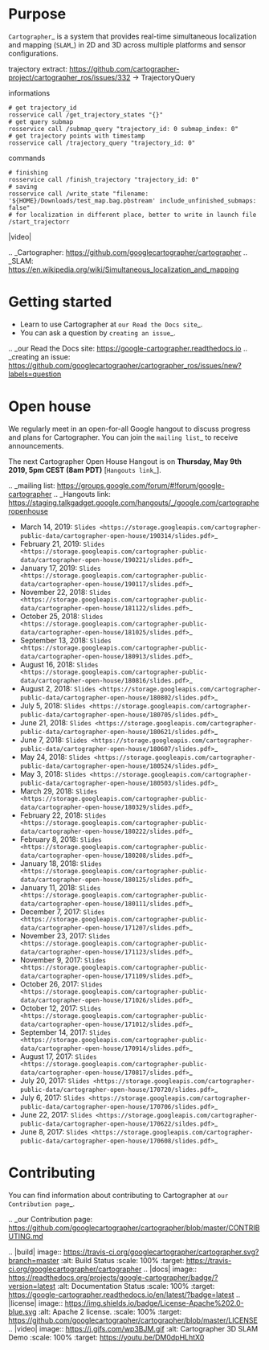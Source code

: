 Purpose
=======

`Cartographer`_ is a system that provides real-time simultaneous localization
and mapping (`SLAM`_) in 2D and 3D across multiple platforms and sensor
configurations.

trajectory extract: https://github.com/cartographer-project/cartographer_ros/issues/332 -> TrajectoryQuery

informations

```
# get trajectory_id
rosservice call /get_trajectory_states "{}" 
# get query submap
rosservice call /submap_query "trajectory_id: 0 submap_index: 0" 
# get trajectory points with timestamp
rosservice call /trajectory_query "trajectory_id: 0"
```

commands

```
# finishing
rosservice call /finish_trajectory "trajectory_id: 0"
# saving
rosservice call /write_state "filename: '${HOME}/Downloads/test_map.bag.pbstream' include_unfinished_submaps: false" 
# for localization in different place, better to write in launch file
/start_trajectorr
```

|video|

.. _Cartographer: https://github.com/googlecartographer/cartographer
.. _SLAM: https://en.wikipedia.org/wiki/Simultaneous_localization_and_mapping

Getting started
===============

* Learn to use Cartographer at `our Read the Docs site`_.
* You can ask a question by `creating an issue`_.

.. _our Read the Docs site: https://google-cartographer.readthedocs.io
.. _creating an issue: https://github.com/googlecartographer/cartographer_ros/issues/new?labels=question

Open house
==========

We regularly meet in an open-for-all Google hangout to discuss progress and plans for Cartographer.
You can join the `mailing list`_ to receive announcements.

The next Cartographer Open House Hangout is on **Thursday, May 9th 2019, 5pm CEST (8am PDT)** [`Hangouts link`_].

.. _mailing list: https://groups.google.com/forum/#!forum/google-cartographer
.. _Hangouts link: https://staging.talkgadget.google.com/hangouts/_/google.com/cartographeropenhouse

- March 14, 2019: `Slides <https://storage.googleapis.com/cartographer-public-data/cartographer-open-house/190314/slides.pdf>`_
- February 21, 2019: `Slides <https://storage.googleapis.com/cartographer-public-data/cartographer-open-house/190221/slides.pdf>`_
- January 17, 2019: `Slides <https://storage.googleapis.com/cartographer-public-data/cartographer-open-house/190117/slides.pdf>`_
- November 22, 2018: `Slides <https://storage.googleapis.com/cartographer-public-data/cartographer-open-house/181122/slides.pdf>`_
- October 25, 2018: `Slides <https://storage.googleapis.com/cartographer-public-data/cartographer-open-house/181025/slides.pdf>`_
- September 13, 2018: `Slides <https://storage.googleapis.com/cartographer-public-data/cartographer-open-house/180913/slides.pdf>`_
- August 16, 2018: `Slides <https://storage.googleapis.com/cartographer-public-data/cartographer-open-house/180816/slides.pdf>`_
- August 2, 2018: `Slides <https://storage.googleapis.com/cartographer-public-data/cartographer-open-house/180802/slides.pdf>`_
- July 5, 2018: `Slides <https://storage.googleapis.com/cartographer-public-data/cartographer-open-house/180705/slides.pdf>`_
- June 21, 2018: `Slides <https://storage.googleapis.com/cartographer-public-data/cartographer-open-house/180621/slides.pdf>`_
- June 7, 2018: `Slides <https://storage.googleapis.com/cartographer-public-data/cartographer-open-house/180607/slides.pdf>`_
- May 24, 2018: `Slides <https://storage.googleapis.com/cartographer-public-data/cartographer-open-house/180524/slides.pdf>`_
- May 3, 2018: `Slides <https://storage.googleapis.com/cartographer-public-data/cartographer-open-house/180503/slides.pdf>`_
- March 29, 2018: `Slides <https://storage.googleapis.com/cartographer-public-data/cartographer-open-house/180329/slides.pdf>`_
- February 22, 2018: `Slides <https://storage.googleapis.com/cartographer-public-data/cartographer-open-house/180222/slides.pdf>`_
- February 8, 2018: `Slides <https://storage.googleapis.com/cartographer-public-data/cartographer-open-house/180208/slides.pdf>`_
- January 18, 2018: `Slides <https://storage.googleapis.com/cartographer-public-data/cartographer-open-house/180125/slides.pdf>`_
- January 11, 2018: `Slides <https://storage.googleapis.com/cartographer-public-data/cartographer-open-house/180111/slides.pdf>`_
- December 7, 2017: `Slides <https://storage.googleapis.com/cartographer-public-data/cartographer-open-house/171207/slides.pdf>`_
- November 23, 2017: `Slides <https://storage.googleapis.com/cartographer-public-data/cartographer-open-house/171123/slides.pdf>`_
- November 9, 2017: `Slides <https://storage.googleapis.com/cartographer-public-data/cartographer-open-house/171109/slides.pdf>`_
- October 26, 2017: `Slides <https://storage.googleapis.com/cartographer-public-data/cartographer-open-house/171026/slides.pdf>`_
- October 12, 2017: `Slides <https://storage.googleapis.com/cartographer-public-data/cartographer-open-house/171012/slides.pdf>`_
- September 14, 2017: `Slides <https://storage.googleapis.com/cartographer-public-data/cartographer-open-house/170914/slides.pdf>`_
- August 17, 2017: `Slides <https://storage.googleapis.com/cartographer-public-data/cartographer-open-house/170817/slides.pdf>`_
- July 20, 2017: `Slides <https://storage.googleapis.com/cartographer-public-data/cartographer-open-house/170720/slides.pdf>`_
- July 6, 2017: `Slides <https://storage.googleapis.com/cartographer-public-data/cartographer-open-house/170706/slides.pdf>`_
- June 22, 2017: `Slides <https://storage.googleapis.com/cartographer-public-data/cartographer-open-house/170622/sildes.pdf>`_
- June 8, 2017: `Slides <https://storage.googleapis.com/cartographer-public-data/cartographer-open-house/170608/slides.pdf>`_

Contributing
============

You can find information about contributing to Cartographer at `our Contribution
page`_.

.. _our Contribution page: https://github.com/googlecartographer/cartographer/blob/master/CONTRIBUTING.md

.. |build| image:: https://travis-ci.org/googlecartographer/cartographer.svg?branch=master
    :alt: Build Status
    :scale: 100%
    :target: https://travis-ci.org/googlecartographer/cartographer
.. |docs| image:: https://readthedocs.org/projects/google-cartographer/badge/?version=latest
    :alt: Documentation Status
    :scale: 100%
    :target: https://google-cartographer.readthedocs.io/en/latest/?badge=latest
.. |license| image:: https://img.shields.io/badge/License-Apache%202.0-blue.svg
     :alt: Apache 2 license.
     :scale: 100%
     :target: https://github.com/googlecartographer/cartographer/blob/master/LICENSE
.. |video| image:: https://j.gifs.com/wp3BJM.gif
    :alt: Cartographer 3D SLAM Demo
    :scale: 100%
    :target: https://youtu.be/DM0dpHLhtX0
